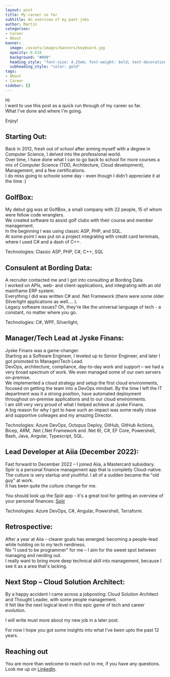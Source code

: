 ```yaml
---
layout: post
title: My career so far
subtitle: An overview of my past jobs
author: Martin
categories: 
- Career
- About
banner:
  image: /assets/images/banners/keyboard.jpg
  opacity: 0.618
  background: "#000"
  heading_style: "font-size: 4.25em; font-weight: bold; text-decoration: underline"
  subheading_style: "color: gold"
tags: 
- About
- Career
sidebar: []
---
```


Hi  
I want to use this post as a quick run through of my career so far.  
What I've done and where I'm going. 

Enjoy!

## Starting Out:
Back in 2012, fresh out of school after arming myself with a degree in Computer Science, I delved into the professional world.  
Over time, I have done what I can to go back to school for more courses a mix of Computer Science (TDD, Architecture, Cloud development), Management, and a few certifications.  
I do miss going to schoole some day - even though I didn't appreciate it at the time :)

## GolfBox:
My debut gig was at GolfBox, a small company with 22 people, 15 of whom were fellow code wranglers.  
We created software to assist golf clubs with their course and member management.  
In the beginning I was using classic ASP, PHP, and SQL.  
At some point I was put on a project integrating with credit card terminals, where I used C# and a dash of C++.

Technologies: Classic ASP, PHP, C#, C++, SQL

## Consulent at Bording Data:
A recruiter contacted me and I got into consulting at Bording Data.  
I worked on APIs, web- and client-applications, and integrating with an old mainframe ERP system.  
Everything I did was written C# and .Net Framework (there were some older Silverlight applications as well.... ).  
Legacy software issues? Oh, they're like the universal language of tech - a constant, no matter where you go.

Technologies: C#, WPF, Silverlight, 

## Manager/Tech Lead at Jyske Finans:
Jyske Finans was a game-changer.  
Starting as a Software Engineer, I leveled up to Senior Engineer, and later I got promoted to Manager/Tech Lead.   
DevOps, architecture, compliance, day-to-day work and support – we had a very broad spectrum of work. We even managed some of our own servers on-premise.  
We implemented a cloud strategy and setup the first cloud environments, focused on getting the team into a DevOps mindset.
By the time I left the IT department was it a strong position, have automated deployment throughout on-premise applications and to our cloud environments.  
I am still very very proud of what I helped achieve at Jyske Finans.  
A big reason for why I got to have such an impact was some really close and supportive colleages and my amazing Director.

Technologies: Azure DevOps, Octopus Deploy, GitHub, GitHub Actions, Bicep, ARM, .Net (.Net Framework and .Net 6), C#, EF Core, Powershell, Bash, Java, Angular, Typescript, SQL.

## Lead Developer at Aiia (December 2022):
Fast forward to December 2022 – I joined Aiia, a Mastercard subsidiary.
Spiir is a personal finance management app that is completly Cloud-native.  
The culture is very startup and youthful. I all of a sudden became the "old guy" at work.  
It has been quite the culture change for me.

You should look up the Spiir app - it's a great tool for getting an overview of your personal finances: [Spiir](https://spiir.com)

Technologies: Azure DevOps, C#, Angular, Powershell, Terraform.

## Retrospective:
After a year at Aiia – clearer goals has emerged: becoming a people-lead while holding on to my tech nerdiness.  
No "I used to be programmer" for me – I aim for the sweet spot between managing and nerding out.  
I really want to bring more deep technical skill into management, because I see it as a area that's lacking.

## Next Stop – Cloud Solution Architect:
By a happy accident I came across a jobposting:
Cloud Solution Architect and Thought Leader, with some people management.  
It felt like the next logical level in this epic game of tech and career evolution.

I will write must more about my new job in a later post. 

For now I hope you got some insights into what I've been upto the past 12 years.

## Reaching out
You are more than welcome to reach out to me, if you have any questions.
Look me up on [LinkedIn](https://dk.linkedin.com/in/martin-bach-7a022783).
